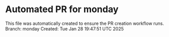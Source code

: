 # Automated PR for monday
This file was automatically created to ensure the PR creation workflow runs.
Branch: monday
Created: Tue Jan 28 19:47:51 UTC 2025
